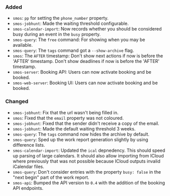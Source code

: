 ### Added

* `smos`: `pp` for setting the `phone_number` property.
* `smos-jobhunt`: Made the waiting threshold configurable.
* `smos-calendar-import`: Now records whether you should be considered busy during an event in the `busy` property.
* `smos-query`: The `free` command: For showing when you may be available.
* `smos-query`: The `tags` command got a `--show-archive` flag.
* `smos`: The `AFTER` timestamp:
   Don't show next actions if now is before the 'AFTER' timestamp.
   Don't show deadlines if now is before the 'AFTER' timestamp.
* `smos-server`: Booking API: Users can now activate booking and be booked.
* `smos-web-server`: Booking UI: Users can now activate booking and be booked.

### Changed

* `smos-jobhunt`: Fix that the url wasn't being filled in.
* `smos`: Fixed that the `email` property was not coloured.
* `smos-jobhunt`: Fixed that the sender didn't receive a copy of the email.
* `smos-jobhunt`: Made the default waiting threshold 3 weeks.
* `smos-query`: The `tags` command now hides the archive by default.
* `smos-query`: Sped up the work report generation slightly by using difference lists.
* `smos-calendar-import`: Updated the `ical` depnedency.
  This should speed up parsing of large calendars.
  It should also allow importing from ICloud where previously that was not
  possible because ICloud outputs invalid iCalendar files.
* `smos-query`: Don't consider entries with the property `busy: false` in the "next begin" part of the work report.
* `smos-api`: Bumped the API version to `0.4` with the addition of the booking API endpoints.
